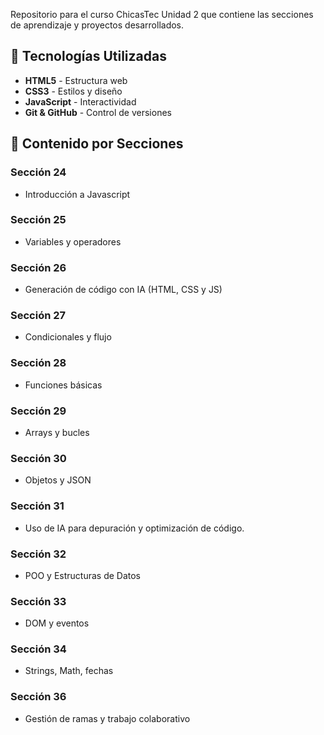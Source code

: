 Repositorio para el curso ChicasTec Unidad 2 que contiene las secciones de aprendizaje y proyectos desarrollados.
## 🚀 Tecnologías Utilizadas

- **HTML5** - Estructura web
- **CSS3** - Estilos y diseño
- **JavaScript** - Interactividad
- **Git & GitHub** - Control de versiones

## 📖 Contenido por Secciones

### Sección 24
- Introducción a Javascript

### Sección 25
- Variables y operadores

### Sección 26
- Generación de código con IA (HTML, CSS y JS)

### Sección 27
- Condicionales y flujo

### Sección 28  
- Funciones básicas

### Sección 29
- Arrays y bucles

### Sección 30
- Objetos y JSON

### Sección 31
- Uso de IA para depuración y optimización de código.

### Sección 32
- POO y Estructuras de Datos

### Sección 33
- DOM y eventos

### Sección 34
- Strings, Math, fechas

### Sección 36
- Gestión de ramas y trabajo colaborativo
